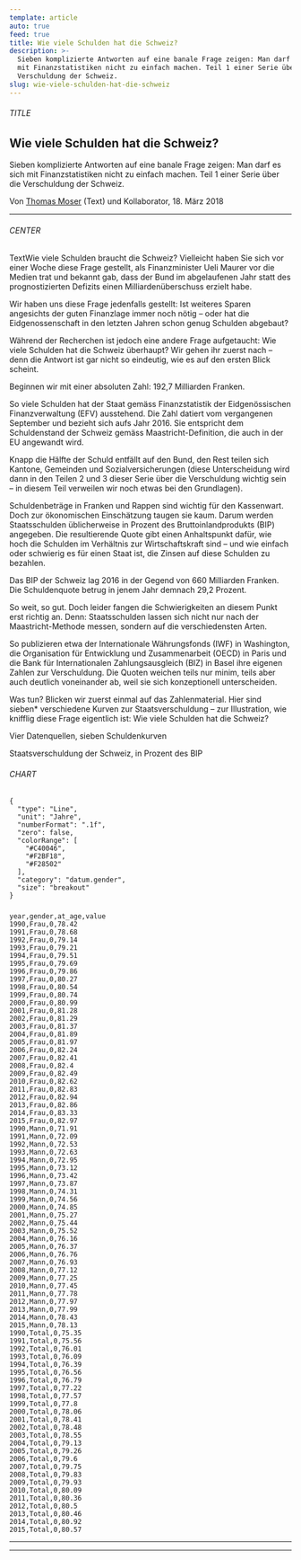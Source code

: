 ```yaml
---
template: article
auto: true
feed: true
title: Wie viele Schulden hat die Schweiz?
description: >-
  Sieben komplizierte Antworten auf eine banale Frage zeigen: Man darf es sich
  mit Finanzstatistiken nicht zu einfach machen. Teil 1 einer Serie über die
  Verschuldung der Schweiz.
slug: wie-viele-schulden-hat-die-schweiz
---
```


<section><h6>TITLE</h6>

# Wie viele Schulden hat die Schweiz?

Sieben komplizierte Antworten auf eine banale Frage zeigen: Man darf es sich mit Finanzstatistiken nicht zu einfach machen. Teil 1 einer Serie über die Verschuldung der Schweiz.

Von [Thomas Moser](/~df20c50d-2997-4c6a-bf1f-f3905296124e) (Text) und Kollaborator, 18. März 2018

<hr /></section>

<section><h6>CENTER</h6>

TextWie viele Schulden braucht die Schweiz? Vielleicht haben Sie sich vor einer Woche diese Frage gestellt, als Finanzminister Ueli Maurer vor die Medien trat und bekannt gab, dass der Bund im abgelaufenen Jahr statt des prognostizierten Defizits einen Milliardenüberschuss erzielt habe.

Wir haben uns diese Frage jedenfalls gestellt: Ist weiteres Sparen angesichts der guten Finanzlage immer noch nötig – oder hat die Eidgenossenschaft in den letzten Jahren schon genug Schulden abgebaut?

Während der Recherchen ist jedoch eine andere Frage aufgetaucht: Wie viele Schulden hat die Schweiz überhaupt? Wir gehen ihr zuerst nach – denn die Antwort ist gar nicht so eindeutig, wie es auf den ersten Blick scheint.

Beginnen wir mit einer absoluten Zahl: 192,7 Milliarden Franken.

So viele Schulden hat der Staat gemäss Finanzstatistik der Eidgenössischen Finanzverwaltung (EFV) ausstehend. Die Zahl datiert vom vergangenen September und bezieht sich aufs Jahr 2016. Sie entspricht dem Schuldenstand der Schweiz gemäss Maastricht-Definition, die auch in der EU angewandt wird.

Knapp die Hälfte der Schuld entfällt auf den Bund, den Rest teilen sich Kantone, Gemeinden und Sozialversicherungen (diese Unterscheidung wird dann in den Teilen 2 und 3 dieser Serie über die Verschuldung wichtig sein – in diesem Teil verweilen wir noch etwas bei den Grundlagen).

Schuldenbeträge in Franken und Rappen sind wichtig für den Kassenwart. Doch zur ökonomischen Einschätzung taugen sie kaum. Darum werden Staatsschulden üblicherweise in Prozent des Bruttoinlandprodukts (BIP) angegeben. Die resultierende Quote gibt einen Anhaltspunkt dafür, wie hoch die Schulden im Verhältnis zur Wirtschaftskraft sind – und wie einfach oder schwierig es für einen Staat ist, die Zinsen auf diese Schulden zu bezahlen.

Das BIP der Schweiz lag 2016 in der Gegend von 660 Milliarden Franken. Die Schuldenquote betrug in jenem Jahr demnach 29,2 Prozent.

So weit, so gut. Doch leider fangen die Schwierigkeiten an diesem Punkt erst richtig an. Denn: Staatsschulden lassen sich nicht nur nach der Maastricht-Methode messen, sondern auf die verschiedensten Arten.

So publizieren etwa der Internationale Währungsfonds (IWF) in Washington, die Organisation für Entwicklung und Zusammenarbeit (OECD) in Paris und die Bank für Internationalen Zahlungsausgleich (BIZ) in Basel ihre eigenen Zahlen zur Verschuldung. Die Quoten weichen teils nur minim, teils aber auch deutlich voneinander ab, weil sie sich konzeptionell unterscheiden.

Was tun? Blicken wir zuerst einmal auf das Zahlenmaterial. Hier sind sieben\* verschiedene Kurven zur Staatsverschuldung – zur Illustration, wie knifflig diese Frage eigentlich ist: Wie viele Schulden hat die Schweiz?

Vier Datenquellen, sieben Schuldenkurven

Staatsverschuldung der Schweiz, in Prozent des BIP

<section><h6>CHART</h6>

```
{
  "type": "Line",
  "unit": "Jahre",
  "numberFormat": ".1f",
  "zero": false,
  "colorRange": [
    "#C40046",
    "#F2BF18",
    "#F28502"
  ],
  "category": "datum.gender",
  "size": "breakout"
}
```

### 



```
year,gender,at_age,value
1990,Frau,0,78.42
1991,Frau,0,78.68
1992,Frau,0,79.14
1993,Frau,0,79.21
1994,Frau,0,79.51
1995,Frau,0,79.69
1996,Frau,0,79.86
1997,Frau,0,80.27
1998,Frau,0,80.54
1999,Frau,0,80.74
2000,Frau,0,80.99
2001,Frau,0,81.28
2002,Frau,0,81.29
2003,Frau,0,81.37
2004,Frau,0,81.89
2005,Frau,0,81.97
2006,Frau,0,82.24
2007,Frau,0,82.41
2008,Frau,0,82.4
2009,Frau,0,82.49
2010,Frau,0,82.62
2011,Frau,0,82.83
2012,Frau,0,82.94
2013,Frau,0,82.86
2014,Frau,0,83.33
2015,Frau,0,82.97
1990,Mann,0,71.91
1991,Mann,0,72.09
1992,Mann,0,72.53
1993,Mann,0,72.63
1994,Mann,0,72.95
1995,Mann,0,73.12
1996,Mann,0,73.42
1997,Mann,0,73.87
1998,Mann,0,74.31
1999,Mann,0,74.56
2000,Mann,0,74.85
2001,Mann,0,75.27
2002,Mann,0,75.44
2003,Mann,0,75.52
2004,Mann,0,76.16
2005,Mann,0,76.37
2006,Mann,0,76.76
2007,Mann,0,76.93
2008,Mann,0,77.12
2009,Mann,0,77.25
2010,Mann,0,77.45
2011,Mann,0,77.78
2012,Mann,0,77.97
2013,Mann,0,77.99
2014,Mann,0,78.43
2015,Mann,0,78.13
1990,Total,0,75.35
1991,Total,0,75.56
1992,Total,0,76.01
1993,Total,0,76.09
1994,Total,0,76.39
1995,Total,0,76.56
1996,Total,0,76.79
1997,Total,0,77.22
1998,Total,0,77.57
1999,Total,0,77.8
2000,Total,0,78.06
2001,Total,0,78.41
2002,Total,0,78.48
2003,Total,0,78.55
2004,Total,0,79.13
2005,Total,0,79.26
2006,Total,0,79.6
2007,Total,0,79.75
2008,Total,0,79.83
2009,Total,0,79.93
2010,Total,0,80.09
2011,Total,0,80.36
2012,Total,0,80.5
2013,Total,0,80.46
2014,Total,0,80.92
2015,Total,0,80.57
```



<hr /></section>

 

 



<hr /></section>
